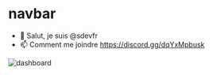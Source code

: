 # navbar

- 👋 Salut, je suis @sdevfr
- 📫 Comment me joindre https://discord.gg/dqYxMpbusk 

<!---
sdevfr/sdevfr is a ✨ special ✨ repository because its `README.md` (this file) appears on your GitHub profile.
You can click the Preview link to take a look at your changes.
--->

![dashboard](https://cdn.discordapp.com/attachments/1112535572163088414/1119673157016617026/image.png)

